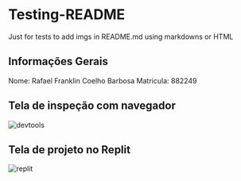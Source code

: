 # Testing-README
Just for tests to add imgs in README.md using markdowns or HTML

## Informações Gerais
Nome: Rafael Franklin Coelho Barbosa
Matricula: 882249

## Tela de inspeção com navegador

 <img src="https://drive.google.com/file/d/1qQA9ytPGlMONuD4qHgXaXVdqf0dOsta8/view?usp=sharing" alt="devtools"/> </a> 


## Tela de projeto no Replit

 <img src="https://drive.google.com/file/d/1fsYy60Z0yEfdRhPsc7XyBJw5OCY5KWrd/view?usp=sharing" alt="replit"/> </a> 



